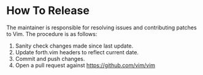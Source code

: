 # How To Release

The maintainer is responsible for resolving issues and contributing patches to Vim.
The procedure is as follows:

1. Sanity check changes made since last update.
2. Update forth.vim headers to reflect current date.
3. Commit and push changes.
4. Open a pull request against https://github.com/vim/vim
